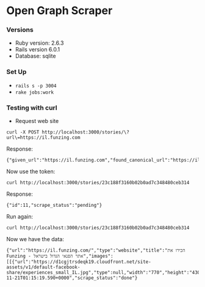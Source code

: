 # Open Graph Scraper

### Versions
- Ruby version: 2.6.3
- Rails version 6.0.1
- Database: sqlite

### Set Up
- `rails s -p 3004`
- `rake jobs:work`

### Testing with curl

- Request web site

```
curl -X POST http://localhost:3000/stories/\?url\=https://il.funzing.com
```

Response:

```
{"given_url":"https://il.funzing.com","found_canonical_url":"https://il.funzing.com/","token":"23c188f3160b02b0ad7c348480ceb314"}

```

Now use the token:

```
curl http://localhost:3000/stories/23c188f3160b02b0ad7c348480ceb314
```

Response:

```
{"id":11,"scrape_status":"pending"}
```

Run again:

```
curl http://localhost:3000/stories/23c188f3160b02b0ad7c348480ceb314
```

Now we have the data:

```
{"url":"https://il.funzing.com/","type":"website","title":"הכירו את Funzing - אתר הפנאי הגדול בישראל","images":[[{"url":"https://d1cgjtrsdeqk19.cloudfront.net/site-assets/v1/default-facebook-share/experiences_small_IL.jpg","type":null,"width":"770","height":"430","alt":null}]],"id":27,"updated_time":"2019-11-21T01:15:19.590+0000","scrape_status":"done"}
```